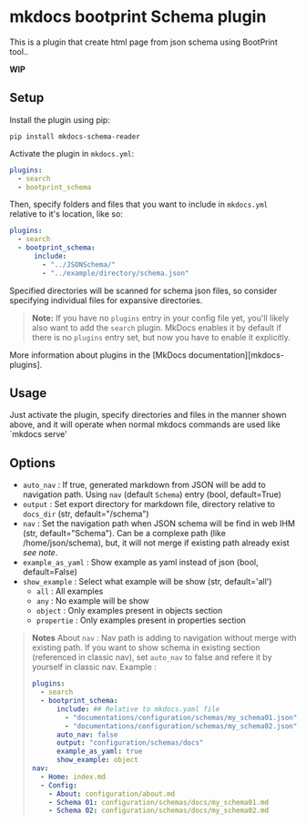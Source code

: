 # mkdocs bootprint Schema plugin

This is a plugin that create html page from json schema using BootPrint tool..


**WIP**

## Setup

Install the plugin using pip:

`pip install mkdocs-schema-reader`

Activate the plugin in `mkdocs.yml`:
```yaml
plugins:
  - search
  - bootprint_schema
```

Then, specify folders and files that you want to include in `mkdocs.yml` relative to it's location, like so:
```yaml
plugins:
  - search
  - bootprint_schema:
      include:
        - "../JSONSchema/"
        - "../example/directory/schema.json"
```

Specified directories will be scanned for schema json files, so consider specifying individual files for expansive directories.

> **Note:** If you have no `plugins` entry in your config file yet, you'll likely also want to add the `search` plugin. MkDocs enables it by default if there is no `plugins` entry set, but now you have to enable it explicitly.

More information about plugins in the [MkDocs documentation][mkdocs-plugins].

## Usage

Just activate the plugin, specify directories and files in the manner shown above, and it will operate when normal mkdocs commands are used like `mkdocs serve'

## Options

- `auto_nav` : If true, generated markdown from JSON will be add to navigation path. Using `nav` (default `Schema`) entry (bool, default=True)
- `output` : Set export directory for markdown file, directory relative to `docs_dir` (str, default="/schema")
- `nav` : Set the navigation path when JSON schema will be find in web IHM (str, default="Schema"). Can be a complexe path (like /home/json/schema), but, it will not merge if existing path already exist *see note*.
- `example_as_yaml` : Show example as yaml instead of json (bool, default=False)
- `show_example` : Select what example will be show  (str, default='all')
    - `all` : All examples
    - `any` : No example will be show
    - `object` : Only examples present in objects section
    - `propertie` : Only examples present in properties section

> **Notes** About `nav` : Nav path is adding to navigation without merge with existing path. If you want to show schema in existing section (referenced in classic nav), set `auto_nav` to false and refere it by yourself in classic nav.
> Example :
>
> ```yaml
> plugins:
>   - search
>   - bootprint_schema:
>       include: ## Relative to mkdocs.yaml file
>         - "documentations/configuration/schemas/my_schema01.json"
>         - "documentations/configuration/schemas/my_schema02.json"
>       auto_nav: false
>       output: "configuration/schemas/docs"
>       example_as_yaml: true
>       show_example: object
> nav:
>   - Home: index.md
>   - Config:
>     - About: configuration/about.md
>     - Schema 01: configuration/schemas/docs/my_schema01.md
>     - Schema 02: configuration/schemas/docs/my_schema02.md
> ```
